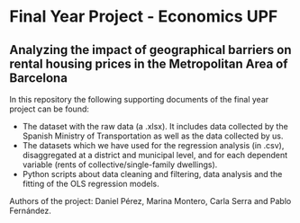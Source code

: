 # Final Year Project - Economics UPF
## Analyzing the impact of geographical barriers on rental housing prices in the Metropolitan Area of Barcelona

In this repository the following supporting documents of the final year project can be found:
- The dataset with the raw data (a .xlsx). It includes data collected by the Spanish Ministry of Transportation as well as the data collected by us.
- The datasets which we have used for the regression analysis (in .csv), disaggregated at a district and municipal level, and for each dependent variable (rents of collective/single-family dwellings). 
- Python scripts about data cleaning and filtering, data analysis and the fitting of the OLS regression models.

Authors of the project: Daniel Pérez, Marina Montero, Carla Serra and Pablo Fernández.
